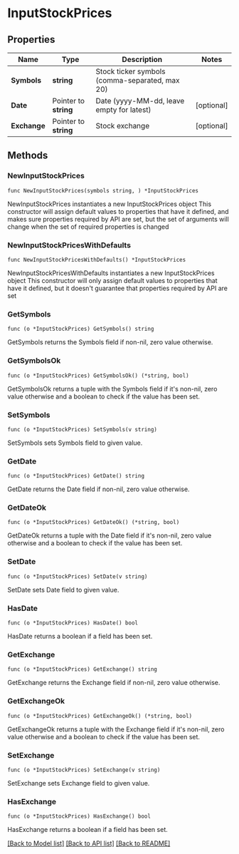 # InputStockPrices

## Properties

Name | Type | Description | Notes
------------ | ------------- | ------------- | -------------
**Symbols** | **string** | Stock ticker symbols (comma-separated, max 20) | 
**Date** | Pointer to **string** | Date (yyyy-MM-dd, leave empty for latest) | [optional] 
**Exchange** | Pointer to **string** | Stock exchange | [optional] 

## Methods

### NewInputStockPrices

`func NewInputStockPrices(symbols string, ) *InputStockPrices`

NewInputStockPrices instantiates a new InputStockPrices object
This constructor will assign default values to properties that have it defined,
and makes sure properties required by API are set, but the set of arguments
will change when the set of required properties is changed

### NewInputStockPricesWithDefaults

`func NewInputStockPricesWithDefaults() *InputStockPrices`

NewInputStockPricesWithDefaults instantiates a new InputStockPrices object
This constructor will only assign default values to properties that have it defined,
but it doesn't guarantee that properties required by API are set

### GetSymbols

`func (o *InputStockPrices) GetSymbols() string`

GetSymbols returns the Symbols field if non-nil, zero value otherwise.

### GetSymbolsOk

`func (o *InputStockPrices) GetSymbolsOk() (*string, bool)`

GetSymbolsOk returns a tuple with the Symbols field if it's non-nil, zero value otherwise
and a boolean to check if the value has been set.

### SetSymbols

`func (o *InputStockPrices) SetSymbols(v string)`

SetSymbols sets Symbols field to given value.


### GetDate

`func (o *InputStockPrices) GetDate() string`

GetDate returns the Date field if non-nil, zero value otherwise.

### GetDateOk

`func (o *InputStockPrices) GetDateOk() (*string, bool)`

GetDateOk returns a tuple with the Date field if it's non-nil, zero value otherwise
and a boolean to check if the value has been set.

### SetDate

`func (o *InputStockPrices) SetDate(v string)`

SetDate sets Date field to given value.

### HasDate

`func (o *InputStockPrices) HasDate() bool`

HasDate returns a boolean if a field has been set.

### GetExchange

`func (o *InputStockPrices) GetExchange() string`

GetExchange returns the Exchange field if non-nil, zero value otherwise.

### GetExchangeOk

`func (o *InputStockPrices) GetExchangeOk() (*string, bool)`

GetExchangeOk returns a tuple with the Exchange field if it's non-nil, zero value otherwise
and a boolean to check if the value has been set.

### SetExchange

`func (o *InputStockPrices) SetExchange(v string)`

SetExchange sets Exchange field to given value.

### HasExchange

`func (o *InputStockPrices) HasExchange() bool`

HasExchange returns a boolean if a field has been set.


[[Back to Model list]](../README.md#documentation-for-models) [[Back to API list]](../README.md#documentation-for-api-endpoints) [[Back to README]](../README.md)


